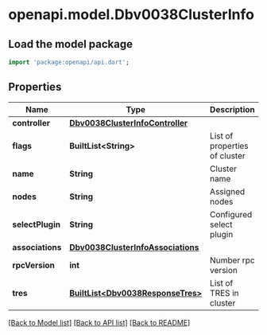 # openapi.model.Dbv0038ClusterInfo

## Load the model package
```dart
import 'package:openapi/api.dart';
```

## Properties
Name | Type | Description | Notes
------------ | ------------- | ------------- | -------------
**controller** | [**Dbv0038ClusterInfoController**](Dbv0038ClusterInfoController.md) |  | [optional] 
**flags** | **BuiltList&lt;String&gt;** | List of properties of cluster | [optional] 
**name** | **String** | Cluster name | [optional] 
**nodes** | **String** | Assigned nodes | [optional] 
**selectPlugin** | **String** | Configured select plugin | [optional] 
**associations** | [**Dbv0038ClusterInfoAssociations**](Dbv0038ClusterInfoAssociations.md) |  | [optional] 
**rpcVersion** | **int** | Number rpc version | [optional] 
**tres** | [**BuiltList&lt;Dbv0038ResponseTres&gt;**](Dbv0038ResponseTres.md) | List of TRES in cluster | [optional] 

[[Back to Model list]](../README.md#documentation-for-models) [[Back to API list]](../README.md#documentation-for-api-endpoints) [[Back to README]](../README.md)


